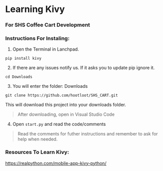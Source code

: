 # Learning Kivy
### For SHS Coffee Cart Development

### Instructions For Instaling:
1. Open the Terminal in Lanchpad.

```pip install kivy```

2. If there are any issues notify us. If it asks you to update pip ignore it. 

```cd Downloads```

3. You will enter the folder: Downloads

```git clone https://github.com/hootloot/SHS_CART.git```

This will download this project into your downloads folder. 
> After downloading, open in Visual Studio Code

4. Open ```start.py``` and read the code/comments

> Read the comments for futher instructions and remember to ask for help when needed.

### Resources To Learn Kivy:
https://realpython.com/mobile-app-kivy-python/


